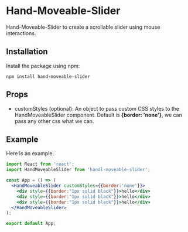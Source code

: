 
# Hand-Moveable-Slider

Hand-Moveable-Slider to create a scrollable slider using mouse interactions.

## Installation

Install the package using npm:

    npm install hand-moveable-slider


## Props

* customStyles (optional): An object to pass custom CSS styles to the HandMoveableSlider component. Default is **{border: 'none'}**, we can pass any other css what we can.


## Example

Here is an example:

```jsx
import React from 'react';
import HandMoveableSlider from 'handl-moveable-slider';

const App = () => (
  <HandMoveableSlider customStyles={{border:'none'}}>
    <div style={{border:"1px solid black"}}>hello</div>
    <div style={{border:"1px solid black"}}>hello</div>
    <div style={{border:"1px solid black"}}>hello</div>
  </HandMoveableSlider>
);

export default App;
